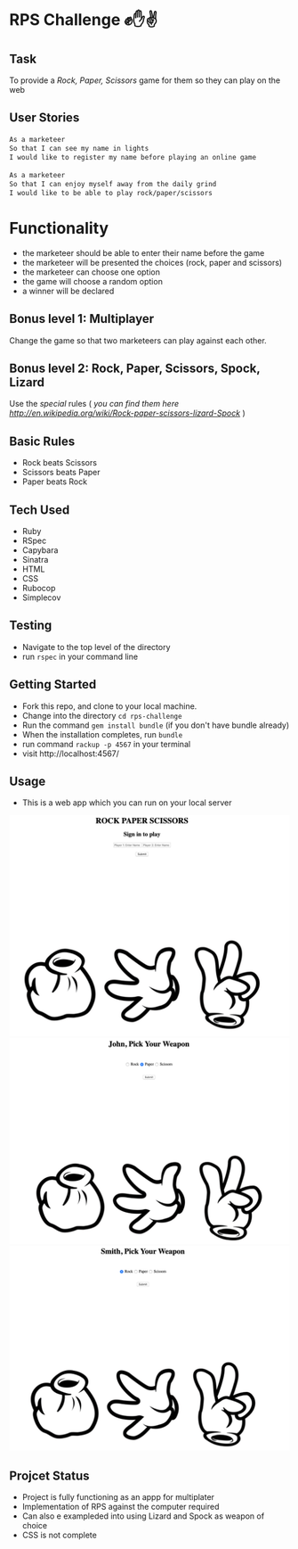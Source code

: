 # RPS Challenge ✊✋✌️

## Task

To  provide a _Rock, Paper, Scissors_ game for them so they can play on the web

## User Stories 

```
As a marketeer
So that I can see my name in lights
I would like to register my name before playing an online game

As a marketeer
So that I can enjoy myself away from the daily grind
I would like to be able to play rock/paper/scissors
```

# Functionality

- the marketeer should be able to enter their name before the game
- the marketeer will be presented the choices (rock, paper and scissors)
- the marketeer can choose one option
- the game will choose a random option
- a winner will be declared

## Bonus level 1: Multiplayer

Change the game so that two marketeers can play against each other.

## Bonus level 2: Rock, Paper, Scissors, Spock, Lizard

Use the _special_ rules ( _you can find them here http://en.wikipedia.org/wiki/Rock-paper-scissors-lizard-Spock_ )

## Basic Rules

- Rock beats Scissors
- Scissors beats Paper
- Paper beats Rock

## Tech Used ##
- Ruby
- RSpec
- Capybara
- Sinatra
- HTML
- CSS
- Rubocop
- Simplecov

## Testing ##

- Navigate to the top level of the directory
- run `rspec` in your command line

## Getting Started ##

- Fork this repo, and clone to your local machine.
- Change into the directory `cd rps-challenge`
- Run the command  `gem install bundle` (if you don't have bundle already)
- When the installation completes, run `bundle`
- run command `rackup -p 4567` in your terminal
- visit http://localhost:4567/

## Usage 

- This is a web app which you can run on your local server

![RPS](/images/index.png "home")
![RPS](/images/player1.png "weapon1")
![RPS](/images/player2.png "weapon2")


## Projcet Status

- Project is fully functioning as an appp for multiplater
- Implementation of RPS against the computer required
- Can also e exampleded into using Lizard and Spock as weapon of choice
- CSS is not complete 
